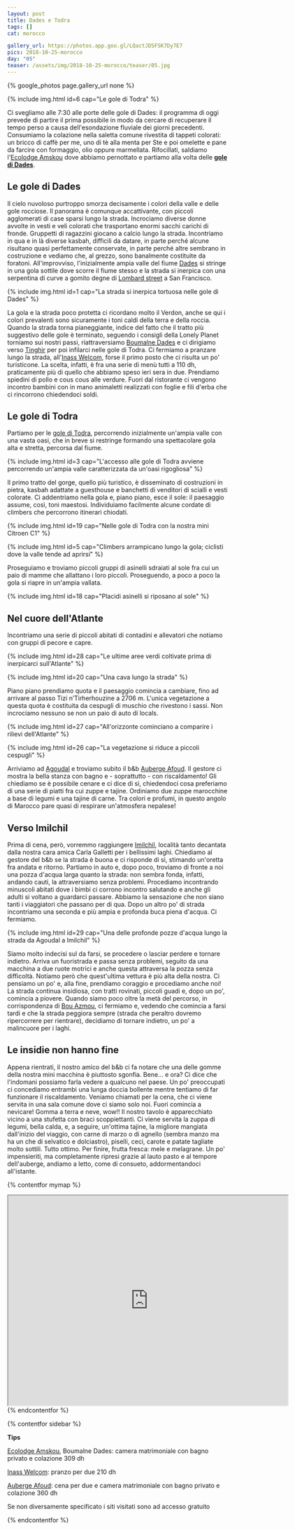 ```yaml
---
layout: post
title: Dades e Todra
tags: []
cat: morocco

gallery_url: https://photos.app.goo.gl/LQactJDSFSK7Dy7E7
pics: 2018-10-25-morocco
day: "05"
teaser: /assets/img/2018-10-25-morocco/teaser/05.jpg
---
```


{% google_photos page.gallery_url none %}

{% include img.html id=6 cap="Le gole di Todra" %}

Ci svegliamo alle 7:30 alle porte delle gole di Dades: il programma di oggi prevede di partire il prima possibile in modo da cercare di recuperare il tempo perso a causa dell'esondazione fluviale dei giorni precedenti. Consumiamo la colazione nella saletta comune rivestita di tappeti colorati: un bricco di caffè per me, uno di tè alla menta per Ste e poi omelette e pane da farcire con formaggio, olio oppure marmellata. Rifocillati, saldiamo l'[Ecolodge Amskou](https://amskou-hotel-boumalne-dades-maroc.business.site/) dove abbiamo pernottato e partiamo alla volta delle [**gole di Dades**](https://it.wikipedia.org/wiki/Gole_di_Dades).

## Le gole di Dades

Il cielo nuvoloso purtroppo smorza decisamente i colori della valle e delle gole rocciose. Il panorama è comunque accattivante, con piccoli agglomerati di case sparsi lungo la strada. Incrociamo diverse donne avvolte in vesti e veli colorati che trasportano enormi sacchi carichi di fronde. Gruppetti di ragazzini giocano a calcio lungo la strada. Incontriamo in qua e in là diverse kasbah, difficili da datare, in parte perché alcune risultano quasi perfettamente conservate, in parte perché altre sembrano in costruzione e vediamo che, al grezzo, sono banalmente costituite da foratoni. All'improvviso, l'inizialmente ampia valle del fiume [Dades](https://it.wikipedia.org/wiki/Dades) si stringe in una gola sottile dove scorre il fiume stesso e la strada si inerpica con una serpentina di curve a gomito degne di [Lombard street](https://it.wikipedia.org/wiki/Lombard_Street_(San_Francisco)) a San Francisco.

{% include img.html id=1 cap="La strada si inerpica tortuosa nelle gole di Dades" %}

La gola e la strada poco protetta ci ricordano molto il Verdon, anche se qui i colori prevalenti sono sicuramente i toni caldi della terra e della roccia. Quando la strada torna pianeggiante, indice del fatto che il tratto più suggestivo delle gole è terminato, seguendo i consigli della Lonely Planet torniamo sui nostri passi, riattraversiamo [Boumalne Dades](https://it.wikipedia.org/wiki/Boumalne_Dades) e ci dirigiamo verso [Tinghir](https://it.wikipedia.org/wiki/Tinghir) per poi infilarci nelle gole di Todra. Ci fermiamo a pranzare lungo la strada, all'[Inass Welcom](https://www.facebook.com/p/Restaurant-inass-welcom-100068325044558/?locale=en_GB), forse il primo posto che ci risulta un po' turisticone. La scelta, infatti, è fra una serie di menù tutti a 110 dh, praticamente più di quello che abbiamo speso ieri sera in due. Prendiamo spiedini di pollo e cous cous alle verdure. Fuori dal ristorante ci vengono incontro bambini con in mano animaletti realizzati con foglie e fili d'erba che ci rincorrono chiedendoci soldi. 

## Le gole di Todra

Partiamo per le [gole di Todra](https://it.wikipedia.org/wiki/Gole_di_Todra), percorrendo inizialmente un'ampia valle con una vasta oasi, che in breve si restringe formando una spettacolare gola alta e stretta, percorsa dal fiume. 

{% include img.html id=3 cap="L'accesso alle gole di Todra avviene percorrendo un'ampia valle caratterizzata da un'oasi rigogliosa" %}

Il primo tratto del gorge, quello più turistico, è disseminato di costruzioni in pietra, kasbah adattate a guesthouse e banchetti di venditori di scialli e vesti colorate. Ci addentriamo nella gola e, piano piano, esce il sole: il paesaggio assume, così, toni maestosi. Individuiamo facilmente alcune cordate di climbers che percorrono itinerari chiodati.

{% include img.html id=19 cap="Nelle gole di Todra con la nostra mini Citroen C1" %}

{% include img.html id=5 cap="Climbers arrampicano lungo la gola; ciclisti dove la valle tende ad aprirsi" %}

Proseguiamo e troviamo piccoli gruppi di asinelli sdraiati al sole fra cui un paio di mamme che allattano i loro piccoli. Proseguendo, a poco a poco la gola si riapre in un'ampia vallata.

{% include img.html id=18 cap="Placidi asinelli si riposano al sole" %}

## Nel cuore dell'Atlante

Incontriamo una serie di piccoli abitati di contadini e allevatori che notiamo con gruppi di pecore e capre. 

{% include img.html id=28 cap="Le ultime aree verdi coltivate prima di inerpicarci sull'Atlante" %}

{% include img.html id=20 cap="Una cava lungo la strada" %}

Piano piano prendiamo quota e il paesaggio comincia a cambiare, fino ad arrivare al passo Tizi n’Tirherhouzine a 2706 m. L'unica vegetazione a questa quota è costituita da cespugli di muschio che rivestono i sassi. Non incrociamo nessuno se non un paio di auto di locals. 

{% include img.html id=27 cap="All'orizzonte cominciano a comparire i rilievi dell'Atlante" %}

{% include img.html id=26 cap="La vegetazione si riduce a piccoli cespugli" %}

Arriviamo ad [Agoudal](https://www.evaneos.it/marocco/viaggio/destinazioni/1808-agoudal/) e troviamo subito il b&b [Auberge Afoud](https://www.tripadvisor.fr/Hotel_Review-g6487124-d6431965-Reviews-Auberge_Afoud-Agoudal_Meknes_Tafilalet_Region.html). Il gestore ci mostra la bella stanza con bagno e - soprattutto - con riscaldamento! Gli chiediamo se è possibile cenare e ci dice di sì, chiedendoci cosa preferiamo di una serie di piatti fra cui zuppe e tajine. Ordiniamo due zuppe marocchine a base di legumi e una tajine di carne. Tra colori e profumi, in questo angolo di Marocco pare quasi di respirare un'atmosfera nepalese!

## Verso Imilchil

Prima di cena, però, vorremmo raggiungere [Imilchil](https://it.wikipedia.org/wiki/Imilchil), località tanto decantata dalla nostra cara amica Carla Galletti per i bellissimi laghi. Chiediamo al gestore del b&b se la strada è buona e ci risponde di sì, stimando un'oretta fra andata e ritorno. Partiamo in auto e, dopo poco, troviamo di fronte a noi una pozza d'acqua larga quanto la strada: non sembra fonda, infatti, andando cauti, la attraversiamo senza problemi. Procediamo incontrando minuscoli abitati dove i bimbi ci corrono incontro salutando e anche gli adulti si voltano a guardarci passare. Abbiamo la sensazione che non siano tanti i viaggiatori che passano per di qua. Dopo un altro po' di strada incontriamo una seconda e più ampia e profonda buca piena d'acqua. Ci fermiamo.

{% include img.html id=29 cap="Una delle profonde pozze d'acqua lungo la strada da Agoudal a Imilchil" %}

Siamo molto indecisi sul da farsi, se procedere o lasciar perdere e tornare indietro. Arriva un fuoristrada e passa senza problemi, seguito da una macchina a due ruote motrici e anche questa attraversa la pozza senza difficoltà. Notiamo però che quest'ultima vettura è più alta della nostra. Ci pensiamo un po' e, alla fine, prendiamo coraggio e procediamo anche noi! La strada continua insidiosa, con tratti rovinati, piccoli guadi e, dopo un po', comincia a piovere. Quando siamo poco oltre la metà del percorso, in corrispondenza di [Bou Azmou](https://it.wikipedia.org/wiki/Bou_Azmou), ci fermiamo e, vedendo che comincia a farsi tardi e che la strada peggiora sempre (strada che peraltro dovremo ripercorrere per rientrare), decidiamo di tornare indietro, un po' a malincuore per i laghi.

## Le insidie non hanno fine

Appena rientrati, il nostro amico del b&b ci fa notare che una delle gomme della nostra mini macchina è piuttosto sgonfia. Bene... e ora?
Ci dice che l'indomani possiamo farla vedere a qualcuno nel paese. Un po' preoccupati ci concediamo entrambi una lunga doccia bollente mentre tentiamo di far funzionare il riscaldamento. Veniamo chiamati per la cena, che ci viene servita in una sala comune dove ci siamo solo noi. Fuori comincia a nevicare! Gomma a terra e neve, wow!! Il nostro tavolo è apparecchiato vicino a una stufetta con braci scoppiettanti. Ci viene servita la zuppa di legumi, bella calda, e, a seguire, un'ottima tajine, la migliore mangiata dall'inizio del viaggio, con carne di marzo o di agnello (sembra manzo ma ha un che di selvatico e dolciastro), piselli, ceci, carote e patate tagliate molto sottili. Tutto ottimo. Per finire, frutta fresca: mele e melagrane. Un po' impensieriti, ma completamente ripresi grazie al lauto pasto e al tempore dell'auberge, andiamo a letto, come di consueto, addormentandoci all'istante.

{% contentfor mymap %}
<iframe src="https://www.google.com/maps/d/embed?mid=1mDATbAi6De4gwj9Q1pHprP84HAi_-VuH&ehbc=2E312F" width="640" height="480"></iframe>
{% endcontentfor %}

{% contentfor sidebar %}

**Tips**

[Ecolodge Amskou](https://amskou-hotel-boumalne-dades-maroc.business.site/), Boumalne Dades: camera matrimoniale con bagno privato e colazione 309 dh

[Inass Welcom](https://www.facebook.com/p/Restaurant-inass-welcom-100068325044558/?locale=en_GB): pranzo per due 210 dh

[Auberge Afoud](https://www.tripadvisor.fr/Hotel_Review-g6487124-d6431965-Reviews-Auberge_Afoud-Agoudal_Meknes_Tafilalet_Region.html): cena per due e camera matrimoniale con bagno privato e colazione 360 dh

Se non diversamente specificato i siti visitati sono ad accesso gratuito

{% endcontentfor %}